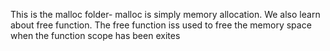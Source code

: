 This is the malloc folder- malloc is simply memory allocation. We also learn about free function. The free function iss used to free the memory space when the function scope has been exites
